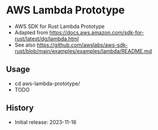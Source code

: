 # AWS Lambda Prototype

- AWS SDK for Rust Lambda Prototype
- Adapted from https://docs.aws.amazon.com/sdk-for-rust/latest/dg/lambda.html
- See also https://github.com/awslabs/aws-sdk-rust/blob/main/examples/examples/lambda/README.md

## Usage

- cd aws-lambda-prototype/
- TODO

## History

- Initial release: 2023-11-16
